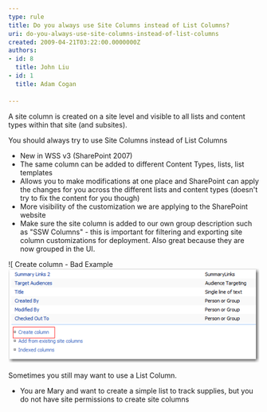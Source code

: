 ```yaml
---
type: rule
title: Do you always use Site Columns instead of List Columns?
uri: do-you-always-use-site-columns-instead-of-list-columns
created: 2009-04-21T03:22:00.0000000Z
authors:
- id: 8
  title: John Liu
- id: 1
  title: Adam Cogan

---
```


A site column is created on a site level and visible to all lists and content types within that site (and subsites).

You should always try to use Site Columns instead of List Columns

- New in WSS v3 (SharePoint 2007)
- The same column can be added to different Content Types, lists, list templates
- Allows you to make modifications at one place and SharePoint can apply the changes for you across the different lists and content types (doesn't try to fix the content for you though)
- More visibility of the customization we are applying to the SharePoint website
- Make sure the site column is added to our own group description such as "SSW Columns" - this is important for filtering and exporting site column customizations for deployment.  Also great because they are now grouped in the UI.

![ Create column - Bad Example ![ ](ListColumn.png) 




Sometimes you still may want to use a List Column.

- You are Mary and want to create a simple list to track supplies, but you do not have site permissions to create site columns
